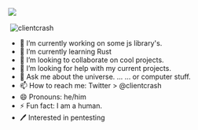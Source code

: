 ![](https://komarev.com/ghpvc/?username=clientcrash)  
<p>&nbsp;<img align="center" src="https://github-readme-stats.vercel.app/api?username=clientcrash&show_icons=true&locale=en" alt="clientcrash" /></p>    

- 🔭 I’m currently working on some js library's.
- 🌱 I’m currently learning Rust
- 👯 I’m looking to collaborate on cool projects.
- 🤔 I’m looking for help with my current projects.
- 💬 Ask me about the universe. ... ... or computer stuff.
- 📫 How to reach me: Twitter > @clientcrash
- 😄 Pronouns: he/him
- ⚡ Fun fact: I am a human.
- 🖊 Interested in pentesting
